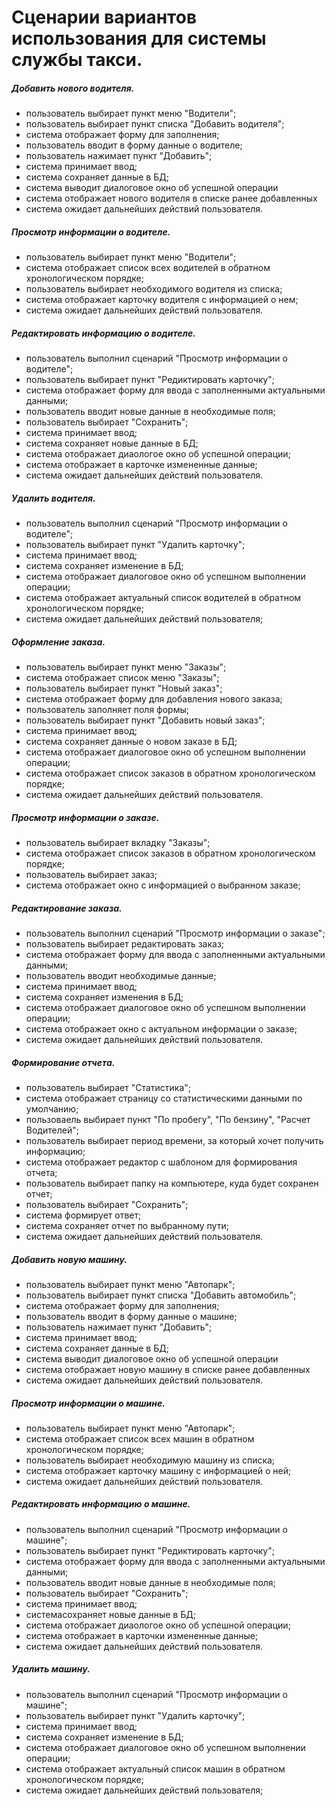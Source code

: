﻿# Сценарии вариантов использования для системы службы такси.

##### Добавить нового водителя.
  - пользователь выбирает пункт меню "Водители";
  - пользователь выбирает пункт списка "Добавить водителя";
  - система отображает форму для заполнения;
  - пользователь вводит в форму данные о водителе;
  - пользователь нажимает пункт "Добавить";
  - система принимает ввод;
  - система сохраняет данные в БД;
  - система выводит диалоговое окно об успешной операции
  - система отображает нового водителя в списке ранее добавленных
  - система ожидает дальнейших действий пользователя.

##### Просмотр информации о водителе.
  - пользователь выбирает пункт меню "Водители";
  - система отображает список всех водителей в обратном хронологическом порядке;
  - пользователь выбирает необходимого водителя из списка;
  - система отображает карточку водителя с информацией о нем;
  - система ожидает дальнейших действий пользователя.

##### Редактировать информацию о водителе.
  - пользователь выполнил сценарий "Просмотр информации о водителе";
  - пользователь выбирает пункт "Редиктировать карточку";
  - система отображает форму для ввода с заполненными актуальными данными;
  - пользователь вводит новые данные в необходимые поля;
  - пользователь выбирает "Сохранить";
  - система принимает ввод;
  - система сохраняет новые данные в БД;
  - система отображает диаологое окно об успешной операции;
  - система отображает в карточке измененные данные;
  - система ожидает дальнейших действий пользователя.

##### Удалить водителя.
  - пользователь выполнил сценарий "Просмотр информации о водителе";
  - пользователь выбирает пункт "Удалить карточку";
  - система принимает ввод;
  - система сохраняет изменение в БД;
  - система отображает диалоговое окно об успешном выполнении операции;
  - система отображает актуальный список водителей в обратном хронологическом порядке;
  - система ожидает дальнейших действий пользователя;

##### Оформление заказа.
  - пользователь выбирает пункт меню "Заказы";
  - система отображает список меню "Заказы";
  - пользователь выбирает пункт "Новый заказ";
  - система отображает форму для добавления нового заказа;
  - пользователь заполняет поля формы;
  - пользователь выбирает пункт "Добавить новый заказ";
  - система принимает ввод;
  - система сохраняет данные о новом заказе в БД;
  - система отображает диалоговое окно об успешном выполнении операции;
  - система отображает список заказов в обратном хронологическом порядке;
  - система ожидает дальнейших действий пользователя.

##### Просмотр информации о заказе.
  - пользователь выбирает вкладку "Заказы";
  - система отображает список заказов в обратном хронологическом порядке;
  - пользователь выбирает заказ;
  - система отображает окно с информацией о выбранном заказе;

##### Редактирование заказа.
  - пользователь выполнил сценарий "Просмотр информации о заказе";
  - пользователь выбирает редактировать заказ;
  - система отображает форму для ввода с заполненными актуальными данными;
  - пользователь вводит необходимые данные;
  - система принимает ввод;
  - система сохраняет изменения в БД;
  - система отображает диалоговое окно об успешном выполнении операции;
  - система отображает окно с актуальном информации о заказе;
  - система ожидает дальнейших действий пользователя.

##### Формирование отчета.
  - пользователь выбирает "Статистика";
  - система отображает страницу со статистическими данными по умолчанию;
  - пользоваель выбирает пункт "По пробегу", "По бензину", "Расчет Водителей";
  - пользователь выбирает период времени, за который хочет получить информацию;
  - система отображает редактор с шаблоном для формирования отчета;
  - пользователь выбирает папку на компьютере, куда будет сохранен отчет;
  - пользователь выбирает "Сохранить";
  - система формирует ответ;
  - система сохраняет отчет по выбранному пути;
  - система ожидает дальнейших действий пользователя.

##### Добавить новую машину.
  - пользователь выбирает пункт меню "Автопарк";
  - пользователь выбирает пункт списка "Добавить автомобиль";
  - система отображает форму для заполнения;
  - пользователь вводит в форму данные о машине;
  - пользователь нажимает пункт "Добавить";
  - система принимает ввод;
  - система сохраняет данные в БД;
  - система выводит диалоговое окно об успешной операции
  - система отображает новую машину в списке ранее добавленных
  - система ожидает дальнейших действий пользователя.

##### Просмотр информации о машине.
  - пользователь выбирает пункт меню "Автопарк";
  - система отображает список всех машин в обратном хронологическом порядке;
  - пользователь выбирает необходимую машину из списка;
  - система отображает карточку машину с информацией о ней;
  - система ожидает дальнейших действий пользователя.

##### Редактировать информацию о машине.
  - пользователь выполнил сценарий "Просмотр информации о машине";
  - пользователь выбирает пункт "Редиктировать карточку";
  - система отображает форму для ввода с заполненными актуальными данными;
  - пользователь вводит новые данные в необходимые поля;
  - пользователь выбирает "Сохранить";
  - система принимает ввод;
  - системасохраняет новые данные в БД;
  - система отображает диаологое окно об успешной операции;
  - система отображает в карточки измененные данные;
  - система ожидает дальнейших действий пользователя.

##### Удалить машину.
  - пользователь выполнил сценарий "Просмотр информации о машине";
  - пользователь выбирает пункт "Удалить карточку";
  - система принимает ввод;
  - система сохраняет изменение в БД;
  - система отображает диалоговое окно об успешном выполнении операции;
  - система отображает актуальный список машин в обратном хронологическом порядке;
  - система ожидает дальнейших действий пользователя;